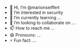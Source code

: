- 👋 Hi, I’m @marionseiffert
- 👀 I’m interested in security
- 🌱 I’m currently learning ...
- 💞️ I’m looking to collaborate on ...
- 📫 How to reach me ...
- 😄 Pronouns: ...
- ⚡ Fun fact: ...

<!---
marionseiffert/marionseiffert is a ✨ special ✨ repository because its `README.md` (this file) appears on your GitHub profile.
You can click the Preview link to take a look at your changes.
--->
